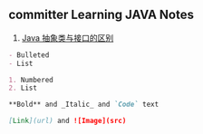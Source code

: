 ## committer Learning JAVA Notes


1. [Java 抽象类与接口的区别](https://github.com/kmjueban/studious-funicular/edit/master/abstract.md)



```markdown
- Bulleted
- List

1. Numbered
2. List

**Bold** and _Italic_ and `Code` text

[Link](url) and ![Image](src)
```



